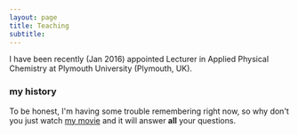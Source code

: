 ```yaml
---
layout: page
title: Teaching
subtitle:
---
```


I have been recently (Jan 2016) appointed Lecturer in Applied Physical Chemistry at Plymouth University (Plymouth, UK).

### my history

To be honest, I'm having some trouble remembering right now, so why don't you just watch [my movie](http://en.wikipedia.org/wiki/The_Princess_Bride_%28film%29) and it will answer **all** your questions.
